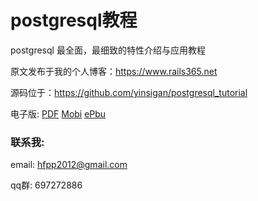 # postgresql教程

postgresql 最全面，最细致的特性介绍与应用教程

原文发布于我的个人博客：https://www.rails365.net

源码位于：https://github.com/yinsigan/postgresql_tutorial

电子版: [PDF](https://www.gitbook.com/download/pdf/book/yinsigan/postgresql) [Mobi](https://www.gitbook.com/download/mobi/book/yinsigan/postgresql) [ePbu](https://www.gitbook.com/download/epub/book/yinsigan/postgresql)

### 联系我:

email: hfpp2012@gmail.com

qq群: 697272886
